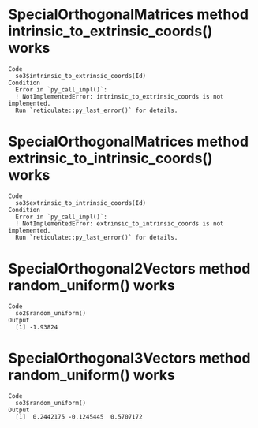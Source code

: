 # SpecialOrthogonalMatrices method intrinsic_to_extrinsic_coords() works

    Code
      so3$intrinsic_to_extrinsic_coords(Id)
    Condition
      Error in `py_call_impl()`:
      ! NotImplementedError: intrinsic_to_extrinsic_coords is not implemented.
      Run `reticulate::py_last_error()` for details.

# SpecialOrthogonalMatrices method extrinsic_to_intrinsic_coords() works

    Code
      so3$extrinsic_to_intrinsic_coords(Id)
    Condition
      Error in `py_call_impl()`:
      ! NotImplementedError: extrinsic_to_intrinsic_coords is not implemented.
      Run `reticulate::py_last_error()` for details.

# SpecialOrthogonal2Vectors method random_uniform() works

    Code
      so2$random_uniform()
    Output
      [1] -1.93824

# SpecialOrthogonal3Vectors method random_uniform() works

    Code
      so3$random_uniform()
    Output
      [1]  0.2442175 -0.1245445  0.5707172

